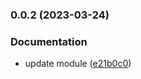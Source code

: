 

### 0.0.2 (2023-03-24)


### Documentation

* update module ([e21b0c0](https://github.com/Masquerade-Circus/schema-shield/commit/e21b0c040e9d8a7c8da4cc1ac91fcbef67b59da1))